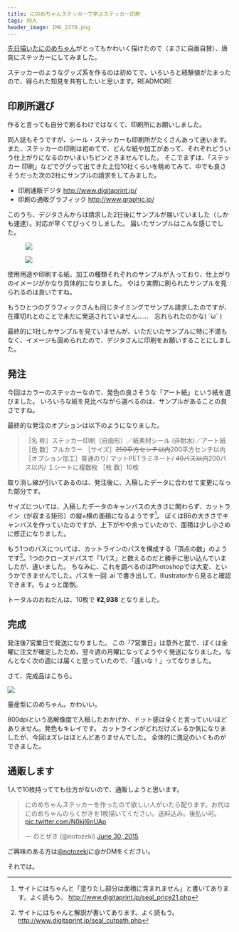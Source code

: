 ```yaml
---
title: にのめちゃんステッカーで学ぶステッカー印刷
tags: 同人
header_image: IMG_2370.png
---
```


[先日描いたにのめちゃん](http://notozeki.tumblr.com/post/121486619366)がとってもかわいく描けたので（まさに自画自賛）、唐突にステッカーにしてみました。

ステッカーのようなグッズ系を作るのは初めてで、いろいろと経験値がたまったので、得られた知見を共有したいと思います。READMORE

## 印刷所選び

作ると言っても自分で刷るわけではなくて、印刷所にお願いしました。

同人誌もそうですが、シール・ステッカーも印刷所がたくさんあって迷います。
また、ステッカーの印刷は初めてで、どんな紙や加工があって、それぞれどういう仕上がりになるのかいまいちピンときませんでした。
そこでまずは、「ステッカー 印刷」などでググって出てきた上位10社くらいを眺めてみて、中でも良さそうだった次の2社にサンプルの請求をしてみました。

* 印刷通販デジタ http://www.digitaprint.jp/
* 印刷の通販グラフィック http://www.graphic.jp/

このうち、デジタさんからは請求した2日後にサンプルが届いていました（しかも速達）。対応が早くてびっくりしました。
届いたサンプルはこんな感じでした。

<div class="row">
  <figure class="col-sm-6">
    <img src="/assets/img/IMG_2362.png">
  </figure>
  <figure class="col-sm-6">
    <img src="/assets/img/IMG_2365.png">
  </figure>
</div>

使用用途や印刷する紙、加工の種類それぞれのサンプルが入っており、仕上がりのイメージがかなり具体的になりました。
やはり実際に刷られたサンプルを見られるのは良いですね。

もうひとつのグラフィックさんも同じタイミングでサンプル請求したのですが、在庫切れとのことで未だに発送されていません……　忘れられたのかな( ˘ω˘ )

最終的に1社しかサンプルを見ていませんが、いただいたサンプルに特に不満もなく、イメージも固められたので、デジタさんに印刷をお願いすることにしました。

## 発注

今回はカラーのステッカーなので、発色の良さそうな「アート紙」という紙を選びました。
いろいろな紙を見比べながら選べるのは、サンプルがあることの良さですね。

最終的な発注のオプションは以下のようになりました。

> ［名 称］ステッカー印刷（自由形）／紙素材シール (非耐水)／アート紙
> ［色 数］フルカラー
> ［サイズ］~~250平方センチ以内~~200平方センチ以内
> ［オプション加工］普通のり/ マットPETラミネート/ ~~40パス以内~~200パス以内/ １シートに複数枚
> ［枚 数］10枚

取り消し線が引いてあるのは、発注後に、入稿したデータに合わせて変更になった部分です。

サイズについては、入稿したデータのキャンバスの大きさに関わらず、カットライン（が収まる矩形）の縦×横の面積になるようです[^1]。
ぼくはB6の大きさでキャンバスを作っていたのですが、上下がやや余っていたので、面積は少し小さめに修正になりました。

もう1つのパスについては、カットラインのパスを構成する「頂点の数」のようです[^2]。1つのクローズドパスで「1パス」と数えるのだと勝手に思い込んでいましたが、違いました。
ちなみに、これを調べるのはPhotoshopでは大変、というかできませんでした。パスを一回 .ai で書き出して、Illustratorから見ると確認できます。ちょっと面倒。

トータルのおねだんは、10枚で **¥2,938** となりました。

## 完成

発注後7営業日で発送になりました。
この「7営業日」は意外と罠で、ぼくは金曜に注文が確定したため、翌々週の月曜になってようやく発送になりました。なんとなく次の週には届くと思っていたので、「遠いな！」ってなりました。

さて、完成品はこちら。

![](/assets/img/IMG_2375.png)

量産型にのめちゃん。かわいい。

800dpiという高解像度で入稿したおかげか、ドット感は全くと言っていいほどありません。発色もキレイです。
カットラインがどれだけズレるか気になりましたが、今回はズレはほとんどありませんでした。
全体的に満足のいくものができました。

## 通販します

1人で10枚持ってても仕方がないので、通販しようと思います。

<blockquote class="twitter-tweet" data-cards="hidden" lang="en"><p lang="ja" dir="ltr">にのめちゃんステッカーを作ったので欲しい人がいたら配ります。お代はにのめちゃんのらくがきを1枚描いてください。送料込み。後払い可。 <a href="http://t.co/N0kjl6nUAp">pic.twitter.com/N0kjl6nUAp</a></p>&mdash; のとぜき (@notozeki) <a href="https://twitter.com/notozeki/status/615837444521357312">June 30, 2015</a></blockquote>
<script async src="//platform.twitter.com/widgets.js" charset="utf-8"></script>

ご興味のある方は[@notozeki](https://twitter.com/notozeki)に@かDMをください。

それでは。

[^1]: サイトにはちゃんと「塗りたし部分は面積に含まれません」と書いてあります。よく読もう。 http://www.digitaprint.jp/seal_price21.php
[^2]: サイトにはちゃんと解説が書いてあります。よく読もう。 http://www.digitaprint.jp/seal_cutpath.php
